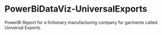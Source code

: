 # PowerBiDataViz-UniversalExports
PowerBI Report for a fictionary manufacturing company for garments called Universal Exports. 
